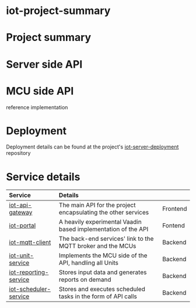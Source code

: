 # iot-project-summary

# Project summary

# Server side API 

# MCU side API

reference implementation

# Deployment 
Deployment details can be found at the project's [iot-server-deployment](https://github.com/tlvlp/iot-server-deployment) repository

# Service details
| Service | Details | |
| :--- | :--- | :--- |
| [iot-api-gateway](https://github.com/tlvlp/iot-api-gateway) | The main API for the project encapsulating the other services| Frontend |
| [iot-portal](https://github.com/tlvlp/iot-portal) | A heavily experimental Vaadin based implementation of the API | Fontend | 
| [iot-mqtt-client](https://github.com/tlvlp/iot-mqtt-client) | The back-end services' link to the MQTT broker and the MCUs | Backend | 
| [iot-unit-service](https://github.com/tlvlp/iot-unit-service) | Implements the MCU side of the API, handling all Units | Backend |
| [iot-reporting-service](https://github.com/tlvlp/iot-reporting-service) | Stores input data and generates reports on demand | Backend |
| [iot-scheduler-service](https://github.com/tlvlp/iot-scheduler-service) | Stores and executes scheduled tasks in the form of API calls | Backend |

# 